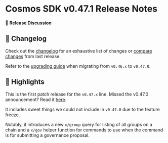 # Cosmos SDK v0.47.1 Release Notes

💬 [**Release Discussion**](https://github.com/cosmos/community)

## 📝 Changelog

Check out the [changelog](https://github.com/cosmos/cosmos-sdk/blob/v0.47.1/CHANGELOG.md) for an exhaustive list of changes or [compare changes](https://github.com/cosmos/cosmos-sdk/compare/release/v0.47.0...v0.47.1) from last release.

Refer to the [upgrading guide](https://github.com/cosmos/cosmos-sdk/blob/release/v0.47.x/UPGRADING.md) when migrating from `v0.46.x` to `v0.47.0`.

## 🚀 Highlights

This is the first patch release for the `v0.47.x` line. Missed the v0.47.0 announcement? Read it [here](https://github.com/cosmos/cosmos-sdk/releases/tag/v0.47.0).

It includes sweet things we could not include in `v0.47.0` due to the feature freeze.

Notably, it introduces a new `x/group` query for listing of all groups on a chain and a `x/gov` helper function for commands to use when the command is for submitting a governance proposal.
